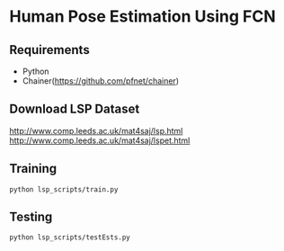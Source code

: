# Human Pose Estimation Using FCN

## Requirements

- Python
- Chainer(https://github.com/pfnet/chainer)

## Download LSP Dataset

http://www.comp.leeds.ac.uk/mat4saj/lsp.html
http://www.comp.leeds.ac.uk/mat4saj/lspet.html

## Training

```
python lsp_scripts/train.py
```

## Testing

```
python lsp_scripts/testEsts.py
```